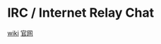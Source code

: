 # IRC / Internet Relay Chat

[wiki](https://en.wikipedia.org/wiki/Internet_Relay_Chat )
[官网](http://www.irc.org/ )





